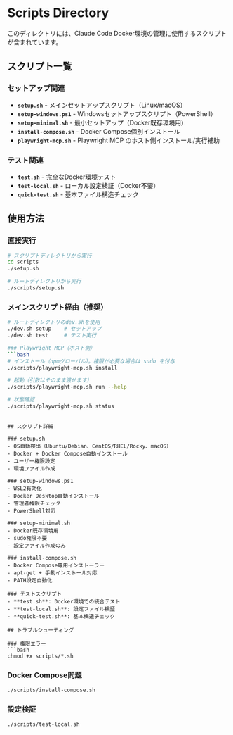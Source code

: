 # Scripts Directory

このディレクトリには、Claude Code Docker環境の管理に使用するスクリプトが含まれています。

## スクリプト一覧

### セットアップ関連
- **`setup.sh`** - メインセットアップスクリプト（Linux/macOS）
- **`setup-windows.ps1`** - Windowsセットアップスクリプト（PowerShell）
- **`setup-minimal.sh`** - 最小セットアップ（Docker既存環境用）
- **`install-compose.sh`** - Docker Compose個別インストール
- **`playwright-mcp.sh`** - Playwright MCP のホスト側インストール/実行補助

### テスト関連
- **`test.sh`** - 完全なDocker環境テスト
- **`test-local.sh`** - ローカル設定検証（Docker不要）
- **`quick-test.sh`** - 基本ファイル構造チェック

## 使用方法

### 直接実行
```bash
# スクリプトディレクトリから実行
cd scripts
./setup.sh

# ルートディレクトリから実行
./scripts/setup.sh
```

### メインスクリプト経由（推奨）
```bash
# ルートディレクトリのdev.shを使用
./dev.sh setup    # セットアップ
./dev.sh test     # テスト実行

### Playwright MCP（ホスト側）
```bash
# インストール（npmグローバル）。権限が必要な場合は sudo を付与
./scripts/playwright-mcp.sh install

# 起動（引数はそのまま渡せます）
./scripts/playwright-mcp.sh run --help

# 状態確認
./scripts/playwright-mcp.sh status
```
```

## スクリプト詳細

### setup.sh
- OS自動検出（Ubuntu/Debian、CentOS/RHEL/Rocky、macOS）
- Docker + Docker Compose自動インストール
- ユーザー権限設定
- 環境ファイル作成

### setup-windows.ps1
- WSL2有効化
- Docker Desktop自動インストール
- 管理者権限チェック
- PowerShell対応

### setup-minimal.sh
- Docker既存環境用
- sudo権限不要
- 設定ファイル作成のみ

### install-compose.sh
- Docker Compose専用インストーラー
- apt-get + 手動インストール対応
- PATH設定自動化

### テストスクリプト
- **test.sh**: Docker環境での統合テスト
- **test-local.sh**: 設定ファイル検証
- **quick-test.sh**: 基本構造チェック

## トラブルシューティング

### 権限エラー
```bash
chmod +x scripts/*.sh
```

### Docker Compose問題
```bash
./scripts/install-compose.sh
```

### 設定検証
```bash
./scripts/test-local.sh
```
